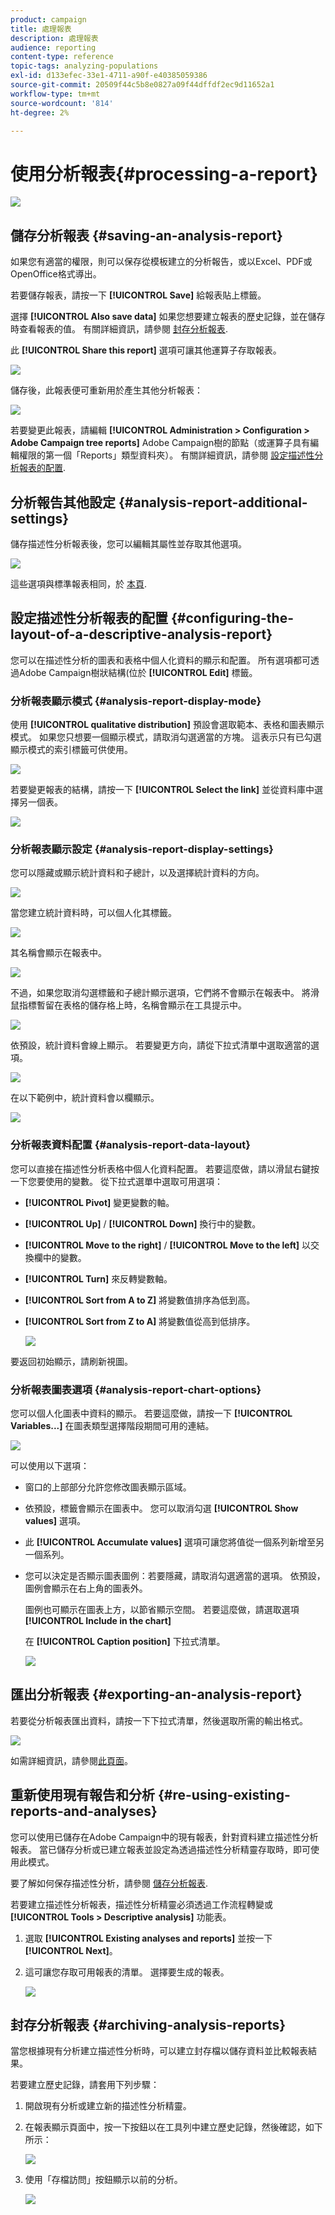 ```yaml
---
product: campaign
title: 處理報表
description: 處理報表
audience: reporting
content-type: reference
topic-tags: analyzing-populations
exl-id: d133efec-33e1-4711-a90f-e40385059386
source-git-commit: 20509f44c5b8e0827a09f44dffdf2ec9d11652a1
workflow-type: tm+mt
source-wordcount: '814'
ht-degree: 2%

---
```


# 使用分析報表{#processing-a-report}

![](../../assets/common.svg)

## 儲存分析報表 {#saving-an-analysis-report}

如果您有適當的權限，則可以保存從模板建立的分析報告，或以Excel、PDF或OpenOffice格式導出。

若要儲存報表，請按一下 **[!UICONTROL Save]** 給報表貼上標籤。

選擇 **[!UICONTROL Also save data]** 如果您想要建立報表的歷史記錄，並在儲存時查看報表的值。 有關詳細資訊，請參閱 [封存分析報表](#archiving-analysis-reports).

此 **[!UICONTROL Share this report]** 選項可讓其他運算子存取報表。

![](assets/s_ncs_user_report_wizard_010.png)

儲存後，此報表便可重新用於產生其他分析報表：

![](assets/s_ncs_user_report_wizard_08a.png)

若要變更此報表，請編輯 **[!UICONTROL Administration > Configuration > Adobe Campaign tree reports]** Adobe Campaign樹的節點（或運算子具有編輯權限的第一個「Reports」類型資料夾）。 有關詳細資訊，請參閱 [設定描述性分析報表的配置](#configuring-the-layout-of-a-descriptive-analysis-report).

## 分析報告其他設定 {#analysis-report-additional-settings}

儲存描述性分析報表後，您可以編輯其屬性並存取其他選項。

![](assets/s_ncs_user_report_wizard_08b.png)

這些選項與標準報表相同，於 [本頁](../../reporting/using/properties-of-the-report.md).

## 設定描述性分析報表的配置 {#configuring-the-layout-of-a-descriptive-analysis-report}

您可以在描述性分析的圖表和表格中個人化資料的顯示和配置。 所有選項都可透過Adobe Campaign樹狀結構(位於 **[!UICONTROL Edit]** 標籤。

### 分析報表顯示模式 {#analysis-report-display-mode}

使用 **[!UICONTROL qualitative distribution]** 預設會選取範本、表格和圖表顯示模式。 如果您只想要一個顯示模式，請取消勾選適當的方塊。 這表示只有已勾選顯示模式的索引標籤可供使用。

![](assets/s_ncs_advuser_report_display_01.png)

若要變更報表的結構，請按一下 **[!UICONTROL Select the link]** 並從資料庫中選擇另一個表。

![](assets/s_ncs_advuser_report_display_02.png)

### 分析報表顯示設定 {#analysis-report-display-settings}

您可以隱藏或顯示統計資料和子總計，以及選擇統計資料的方向。

![](assets/s_ncs_advuser_report_display_05.png)

當您建立統計資料時，可以個人化其標籤。

![](assets/s_ncs_advuser_report_display_06.png)

其名稱會顯示在報表中。

![](assets/s_ncs_advuser_report_display_07.png)

不過，如果您取消勾選標籤和子總計顯示選項，它們將不會顯示在報表中。 將滑鼠指標暫留在表格的儲存格上時，名稱會顯示在工具提示中。

![](assets/s_ncs_advuser_report_display_08.png)

依預設，統計資料會線上顯示。 若要變更方向，請從下拉式清單中選取適當的選項。

![](assets/s_ncs_advuser_report_wizard_035a.png)

在以下範例中，統計資料會以欄顯示。

![](assets/s_ncs_advuser_report_wizard_035.png)

### 分析報表資料配置 {#analysis-report-data-layout}

您可以直接在描述性分析表格中個人化資料配置。 若要這麼做，請以滑鼠右鍵按一下您要使用的變數。 從下拉式選單中選取可用選項：

* **[!UICONTROL Pivot]** 變更變數的軸。
* **[!UICONTROL Up]** / **[!UICONTROL Down]** 換行中的變數。
* **[!UICONTROL Move to the right]** / **[!UICONTROL Move to the left]** 以交換欄中的變數。
* **[!UICONTROL Turn]** 來反轉變數軸。
* **[!UICONTROL Sort from A to Z]** 將變數值排序為低到高。
* **[!UICONTROL Sort from Z to A]** 將變數值從高到低排序。

   ![](assets/s_ncs_advuser_report_wizard_016.png)

要返回初始顯示，請刷新視圖。

### 分析報表圖表選項 {#analysis-report-chart-options}

您可以個人化圖表中資料的顯示。 若要這麼做，請按一下 **[!UICONTROL Variables...]** 在圖表類型選擇階段期間可用的連結。

![](assets/s_ncs_advuser_report_wizard_3c.png)

可以使用以下選項：

* 窗口的上部部分允許您修改圖表顯示區域。
* 依預設，標籤會顯示在圖表中。 您可以取消勾選 **[!UICONTROL Show values]** 選項。
* 此 **[!UICONTROL Accumulate values]** 選項可讓您將值從一個系列新增至另一個系列。
* 您可以決定是否顯示圖表圖例：若要隱藏，請取消勾選適當的選項。 依預設，圖例會顯示在右上角的圖表外。

   圖例也可顯示在圖表上方，以節省顯示空間。 若要這麼做，請選取選項 **[!UICONTROL Include in the chart]**

   在 **[!UICONTROL Caption position]** 下拉式清單。

   ![](assets/s_ncs_advuser_report_wizard_3d.png)

## 匯出分析報表 {#exporting-an-analysis-report}

若要從分析報表匯出資料，請按一下下拉式清單，然後選取所需的輸出格式。

![](assets/s_ncs_user_report_wizard_09.png)

如需詳細資訊，請參閱[此頁面](../../reporting/using/actions-on-reports.md)。

## 重新使用現有報告和分析 {#re-using-existing-reports-and-analyses}

您可以使用已儲存在Adobe Campaign中的現有報表，針對資料建立描述性分析報表。 當已儲存分析或已建立報表並設定為透過描述性分析精靈存取時，即可使用此模式。

要了解如何保存描述性分析，請參閱 [儲存分析報表](#saving-an-analysis-report).

若要建立描述性分析報表，描述性分析精靈必須透過工作流程轉變或 **[!UICONTROL Tools > Descriptive analysis]** 功能表。

1. 選取 **[!UICONTROL Existing analyses and reports]** 並按一下 **[!UICONTROL Next]**。
1. 這可讓您存取可用報表的清單。 選擇要生成的報表。

   ![](assets/s_ncs_user_report_wizard_01.png)

## 封存分析報表 {#archiving-analysis-reports}

當您根據現有分析建立描述性分析時，可以建立封存檔以儲存資料並比較報表結果。

若要建立歷史記錄，請套用下列步驟：

1. 開啟現有分析或建立新的描述性分析精靈。
1. 在報表顯示頁面中，按一下按鈕以在工具列中建立歷史記錄，然後確認，如下所示：

   ![](assets/reporting_descriptive_historize_icon.png)

1. 使用「存檔訪問」按鈕顯示以前的分析。

   ![](assets/reporting_descriptive_historize_access.png)
